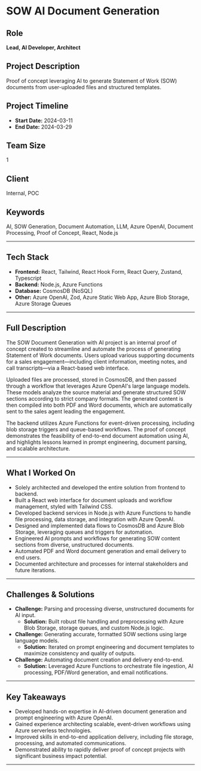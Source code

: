 # SOW AI Document Generation

## Role

**Lead, AI Developer, Architect**

## Project Description

Proof of concept leveraging AI to generate Statement of Work (SOW) documents from user-uploaded files and structured templates.

## Project Timeline

- **Start Date:** 2024-03-11
- **End Date:** 2024-03-29

## Team Size

1

## Client

Internal, POC

## Keywords

AI, SOW Generation, Document Automation, LLM, Azure OpenAI, Document Processing, Proof of Concept, React, Node.js

---

## Tech Stack

- **Frontend:** React, Tailwind, React Hook Form, React Query, Zustand, Typescript
- **Backend:** Node.js, Azure Functions
- **Database:** CosmosDB (NoSQL)
- **Other:** Azure OpenAI, Zod, Azure Static Web App, Azure Blob Storage, Azure Storage Queues

---

## Full Description

The SOW Document Generation with AI project is an internal proof of concept created to streamline and automate the process of generating Statement of Work documents. Users upload various supporting documents for a sales engagement—including client information, meeting notes, and call transcripts—via a React-based web interface.

Uploaded files are processed, stored in CosmosDB, and then passed through a workflow that leverages Azure OpenAI's large language models. These models analyze the source material and generate structured SOW sections according to strict company formats. The generated content is then compiled into both PDF and Word documents, which are automatically sent to the sales agent leading the engagement.

The backend utilizes Azure Functions for event-driven processing, including blob storage triggers and queue-based workflows. The proof of concept demonstrates the feasibility of end-to-end document automation using AI, and highlights lessons learned in prompt engineering, document parsing, and scalable architecture.

---

## What I Worked On

- Solely architected and developed the entire solution from frontend to backend.
- Built a React web interface for document uploads and workflow management, styled with Tailwind CSS.
- Developed backend services in Node.js with Azure Functions to handle file processing, data storage, and integration with Azure OpenAI.
- Designed and implemented data flows to CosmosDB and Azure Blob Storage, leveraging queues and triggers for automation.
- Engineered AI prompts and workflows for generating SOW content sections from diverse, unstructured documents.
- Automated PDF and Word document generation and email delivery to end users.
- Documented architecture and processes for internal stakeholders and future iterations.

---

## Challenges & Solutions

- **Challenge:** Parsing and processing diverse, unstructured documents for AI input.
  - **Solution:** Built robust file handling and preprocessing with Azure Blob Storage, storage queues, and custom Node.js logic.
- **Challenge:** Generating accurate, formatted SOW sections using large language models.
  - **Solution:** Iterated on prompt engineering and document templates to maximize consistency and quality of outputs.
- **Challenge:** Automating document creation and delivery end-to-end.
  - **Solution:** Leveraged Azure Functions to orchestrate file ingestion, AI processing, PDF/Word generation, and email notifications.

---

## Key Takeaways

- Developed hands-on expertise in AI-driven document generation and prompt engineering with Azure OpenAI.
- Gained experience architecting scalable, event-driven workflows using Azure serverless technologies.
- Improved skills in end-to-end application delivery, including file storage, processing, and automated communications.
- Demonstrated ability to rapidly deliver proof of concept projects with significant business impact potential.

---
